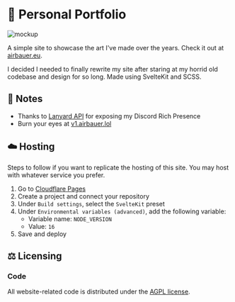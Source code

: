 # 🎨 Personal Portfolio
![mockup](https://user-images.githubusercontent.com/47723802/211228050-ae221714-5558-4e7f-b0e6-97e493991030.png)


A simple site to showcase the art I've made over the years. Check it out at [airbauer.eu](https://airbauer.lol/).

I decided I needed to finally rewrite my site after staring at my horrid old codebase and design for so long. Made using SvelteKit and SCSS.

## 📝 Notes
* Thanks to [Lanyard API](https://github.com/Phineas/lanyard) for exposing my Discord Rich Presence
* Burn your eyes at [v1.airbauer.lol](https://old.airbauer.eu/) 

## ☁️ Hosting
Steps to follow if you want to replicate the hosting of this site. You may host with whatever service you prefer.

1. Go to [Cloudflare Pages](https://pages.dev/)
2. Create a project and connect your repository
3. Under `Build settings`, select the `SvelteKit` preset
4. Under `Environmental variables (advanced)`, add the following variable:
    - Variable name: `NODE_VERSION`
    - Value: `16`
5. Save and deploy

## ⚖️ Licensing
### Code
All website-related code is distributed under the [AGPL license](LICENSE).  
